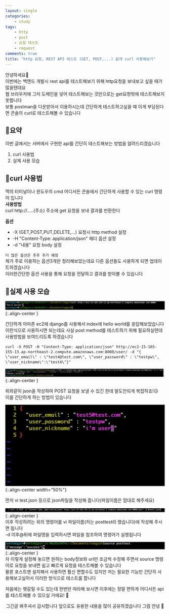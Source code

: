 ```yaml
---
layout: single
categories:
    - study
tags:
    - http
    - post
    - 요청 테스트
    - request
comments: true
title: "http 요청, REST API 테스트 (GET, POST,...) 쉽게 curl 사용해보기"
---
```


안녕하세요👋<br>
이번에는 백엔드 개발시 rest api를 테스트해보기 위해 http요청을 보내보고 싶을 때가 많을텐데요<br>
웹 브라우저에 그저 도메인을 넣어 테스트해보는 것만으로는 get요청밖에 테스트해보지 못합니다<br>
보통 postman을 다운받아서 이용하시는데 간단하게 테스트하고싶을 때 이게 부담된다면 콘솔의 curl로 테스트해볼 수 있습니다<br>

## 🙏요약
이번 글에서는 서버에서 구현한 api를 간단히 테스트해보는 방법을 알려드리겠습니다<br>

1. curl 사용법
2. 실제 사용 모습

## 📝curl 사용법

맥의 터미널이나 윈도우의 cmd 어디서든 콘솔에서 간단하게 사용할 수 있는 curl 명령어 입니다<br>
**사용방법**<br>
curl http://.....(주소) 주소에 get 요청을 보내 결과를 반환한다<br>

**옵션**<br>
- -X (GET,POST,PUT,DELETE,...)              요청시 http method 설정
- -H "Content-Type: application/json"       헤더 옵션 설정
- -d "내용"                                  요청 body 설정

`더 많은 옵션은 추후 추가 예정` <br>
제가 주로 이용하는 옵션3개만 정리해보았는데요 다른 옵션들도 사용하게 되면 업데이트하겠습니다<br>
이러한간단한 옵션 사용을 통해 요청을 전달하고 결과를 받아볼 수 있습니다<br>

## 👀실제 사용 모습

![image](/assets/images/0730_31/curl_1.png){:.align-center }  <br>

간단하게 아마존 ec2에 django를 사용해서 index에 hello world를 응답해보았습니다<br>
이런식으로 사용하시면 되는데요 사실 post method를 테스트하기 위해 필요하실텐데 사용방법을 보여드리도록 하겠습니다<br>

```
curl -X POST -H "Content-Type: application/json" http://ec2-15-165-155-13.ap-northeast-2.compute.amazonaws.com:8000/user/ -d "{ \"user_email\" : \"test4@test.com\", \"user_password\" : \"testpw\", \"user_nickname\":\"test4\"}"
```

![image](/assets/images/0730_31/curl_2.png){:.align-center }  <br>

위와같이 json을 작성하여 POST 요청을 보낼 수 있긴 한데 말도안되게 복잡하죠!😥<br>
이를 간단하게 하는 방법이 있습니다<br>

![image](/assets/images/0730_31/curl_3.png){:.align-center width="50%"}  <br>

먼저 vi test.json 등으로 json파일을 작성해 줍니다(파일이름은 맘대로 해주세요)<br>

![image](/assets/images/0730_31/curl_4.png){:.align-center }  <br>
이후 작성하려는 위의 명령어를 vi 파일이름(저는 posttest라 했습니다)에 작성해 주시면 됩니다<br>
-d 이후@뒤에 파일명을 입력하시면 파일을 참조하여 명령어가 실행됩니다<br>

![image](/assets/images/0730_31/curl_5.png){:.align-center }  <br>
자 이렇게 설정해 놓으면 원하는 body정보와 url만 조금씩 수정해 주면서 source 명령어로 요청을 보내면 쉽고 빠르게 요청을 테스트해볼 수 있습니다<br>
물론 포스트맨 설치해서 사용하면 훨신 편할수도 있지만 저는 필요한 기능만 간단히 사용해보고싶어서 이러한 방식으로 테스트를 합니다<br>

처음에는 헷갈릴 수도 있는데 한번만 따라해 보시면 이후에는 정말 편하게 어디서든 api를 테스트해볼 수 있으실 거에요! 🌟<br>

<center>그긴글 봐주셔서 감사합니다 앞으로도 유용한 내용을 많이 공유하겠습니다 그럼 안녕 👋</center>